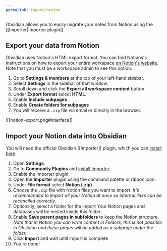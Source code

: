 ```yaml
---
permalink: import/notion
---
```

Obsidian allows you to easily migrate your notes from Notion using the [[Importer|Importer plugin]].

## Export your data from Notion

Obsidian uses Notion's HTML export format. You can find Notions's instructions on how to export your entire workspace [on Notion's website](https://www.notion.so/help/export-your-content). Note that you must be a workspace admin to see this option.

1. Go to **Settings & members** at the top of your left-hand sidebar.
2. Select **Settings** in the sidebar of that window.
3. Scroll down and click the **Export all workspace content** button.
4. Under **Export format** select **HTML**.
5. Enable **Include subpages**
6. Enable **Create folders for subpages**
7. You will receive a `.zip` file via email or directly in the browser.

![[notion-export.png#interface]]

## Import your Notion data into Obsidian

You will need the official Obsidian [[Importer]] plugin, which you can [install here](obsidian://show-plugin?id=obsidian-importer).

1. Open **Settings**.
2. Go to **Community Plugins** and [install Importer](obsidian://show-plugin?id=obsidian-importer).
3. Enable the Importer plugin.
4. Open the **Importer** plugin using the command palette or ribbon icon.
5. Under **File format** select **Notion (.zip)**
6. Choose the `.zip` file with Notion files you want to import. *It's recommended to import all your Notion at once so internal links can be reconciled correctly.*
7. Optionally, select a folder for the import Your Notion pages and databases will be nested inside this folder.
8. Enable **Save parent pages in subfolders** to keep the Notion structure. *Note that in Notion you can write content in Folders, this is not possible in Obsidian and these pages will be added as a subpage under the folder.*
9. Click **Import** and wait until import is complete
10. You're done!